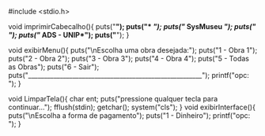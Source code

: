 #include <stdio.h>

void imprimirCabecalho(){
    puts("********************************************");
    puts("*                                          *");
    puts("*                 SysMuseu                 *");
    puts("*                                          *");
    puts("*                                ADS - UNIP*");
    puts("********************************************");
}

void exibirMenu(){
    puts("\nEscolha uma obra desejada:");
    puts("1 - Obra 1");
    puts("2 - Obra 2");
    puts("3 - Obra 3");
    puts("4 - Obra 4");
    puts("5 - Todas as Obras");
    puts("6 - Sair");
    puts("_______________________________________________________");
    printf("opc: ");
}

void LimparTela(){
    char ent;
    puts("pressione qualquer tecla para continuar...");
    fflush(stdin);
    getchar();
    system("cls");
}
void exibirInterface(){
    puts("\nEscolha a forma de pagamento");
    puts("1 - Dinheiro");
    printf("opc: ");
}

